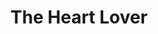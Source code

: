 ---
pid: fs16
title: The Heart Lover
location_transcription: 
coordinates: "[-75.14134527299, 39.94450249218]"
zipcode: '19111'
gen_neighborhood: Northeast Philadelphia
neighborhood: Lawndale,Castor Gardens
outside_phl: 
age: '11'
age_range: 6-13
instagram: 
image_file_name: fs_16.jpg
proposal_transcription: It play tore love songs
topic: Music,Love
topic_summary: 0, 0
type: Audio,Other No Form
keywords_other: 
credit: Laila Baxter
image_labels: 
twitter: 
facebook: 
permalink: "/monuments/fs16/"
layout: item-page
---